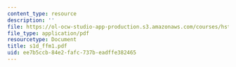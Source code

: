 ```yaml
---
content_type: resource
description: ''
file: https://ol-ocw-studio-app-production.s3.amazonaws.com/courses/hst-535-principles-and-practice-of-tissue-engineering-fall-2004/ee7b5ccb84e2fafc737beadffe382465_s1d_ffm1.pdf
file_type: application/pdf
resourcetype: Document
title: s1d_ffm1.pdf
uid: ee7b5ccb-84e2-fafc-737b-eadffe382465
---
```

